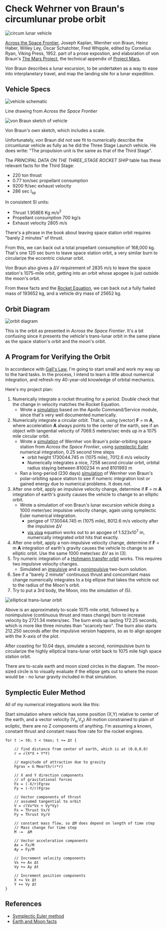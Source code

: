 # Check Wehrner von Braun's circumlunar probe orbit

![circum lunar vehicle](lunar_probe_bw.png)

[Across the Space Frontier](https://space.nss.org/book-review-across-the-space-frontier/),
Joseph Kaplan, Wernher von Braun, Heinz Haber, Willey Ley, Oscar Schatchter, Fred Whipple,
edited by Cornelius Ryan, Viking Press, 1952.
part of a prose expostion,
and elaboration of von Braun's [The Mars Project](https://en.wikipedia.org/wiki/The_Mars_Project),
the technical appendix of [Project Mars](https://en.wikipedia.org/wiki/Project_Mars:_A_Technical_Tale),

Von Braun describes a lunar excursion,
to be undertaken as a way to ease into interplanetary travel,
and map the landing site for a lunar expedition.

## Vehicle Specs

![vehicle schematic](lunar_orbiter_35.png)

Line drawing from _Across the Space Frontier_

![von Braun sketch of vehicle](braun650.jpg)

Von Braun's own sketch, which includes a scale.

Unfortunately, von Braun did not see fit to numerically describe
the circumlunar vehicle as fully as he did the Three Stage Launch vehicle.
He does write:
"The propulsion unit is the same as that of the Third Stage".

The _PRINCIPAL DATA ON THE THREE_STAGE ROCKET SHIP_ table has these
relevant facts for the Third Stage:

* 220 ton thrust
* 0.77 ton/sec propellant consumption
* 9200 ft/sec exhaust velocity
* 286 sec I<sub>sp</sub>

In consistent SI units:

* Thrust 1.958E6 Kg m/s<sup>2</sup>
* Propellant consumption 700 kg/s
* Exhaust velocity 2805 m/s

There's a phrase in the book about leaving space station orbit requires "barely 2 minutes" of thrust.

From this, we can back out a total propellant consumption of 168,000 kg.
That's one 120 sec burn
to leave space station orbit, a very similar burn to circularize the eccentric
cislunar orbit.

Von Braun also gives a &#916;V requirement of 2835 m/s
to leave the space station's 1075-mile orbit,
getting into an orbit whose apogee is just outside the moon's orbit.

From these facts and the [Rocket Equation](),
we can back out a fully fueled mass of 193652 kg,
and a vehicle dry mass of 25652 kg.

## Orbit Diagram

![orbit diagram](circum_lunar_orbit.png)

This is the orbit as presented in _Across the Space Frontier_.
It's a bit confusing since it presents the vehicle's trans-lunar orbit
in the same plane as the space station's orbit and the moon's orbit.

## A Program for Verifying the Orbit

In accordance with [Gall's Law](http://principles-wiki.net/principles:gall_s_law),
I'm going to start small and work my way up to the hard tasks.
In the process, I intend to learn a little about numerical integration,
and refresh my 40-year-old knowledge of orbital mechanics.

Here's my project plan:

1. Numerically integrate a rocket thrusting for a period.
Double check that the change in velocity matches the Rocket Equation.
   * Wrote a [simulation](csm.go) based on the Apollo Command/Service module,
   since that's very well documented numerically.
2. Numerically integrate a circular orbit. That is,
using (vector) **F** = m **A**, where acceleration **A**
always points to the center of the earth, see if an object with
tangential velocity of 7069.5 meters/sec ends up in a 1075 mile circular orbit.
   * Wrote a [simulation](ss.go) of Wernher von Braun's polar-orbiting
   space station from _Across the Space Frontier_, using [symplectic Euler](https://en.wikipedia.org/wiki/Semi-implicit_Euler_method)
   numerical integration, 0.25 second time steps
     * orbit height 1730044.745 m (1075 mile), 7012.6 m/s velocity
     * Numerically integrates a nice, 7258 second circular orbit,
       orbital radius staying between 8100234 m and 8101993 m
   * Ran a long-period (230 days) [simulation](long_period1.go) of Wernher von Braun's polar-orbiting
     space station to see if numeric integration lost or gained energy due to
     numerical problems. It does not.
3. After one orbit, apply an impulsive velocity change,
determine if **F** = m **A** integration of earth's gravity
causes the vehicle to change to an elliptic orbit.
   * Wrote a simulation of von Braun's lunar excursion vehicle
   doing a 1000 meter/sec impulsive velocity change, again using symplectic Euler
   numerical integration.
     * perigee of 1730044.745 m (1075 mile), 8012.6 m/s velocity after the impulsive &#916;V
     * [vis viva](https://en.wikipedia.org/wiki/Vis-viva_equation) equation works out to an apogee of 1.523x10<sup>7</sup> m,
       numerically integrated orbit hits that exactly.
4. After one orbit, apply a non-impulsive velocity change,
determine if **F** = m **A** integration of earth's gravity
causes the vehicle to change to an elliptic orbit.
Use the same 1000 meter/sec &#916;V as in (3).
5. Try numeric integration of a [Hohmann transfer orbit]() works.
This requires two impulsive velocity changes.
   * Simulated an [impulsive](impulse2.go) and a [nonimpulsive](nonimpulsive2.go) two-burn solution.
6. See if a "barely 2 minute" continuous thrust and concomitant mass change
numerically integrates to a big ellipse that takes the vehicle
out to the radius of the Moon's orbit.
7. Try to put a 3rd body, the Moon, into the simulation of (5).

![elliptical trans-lunar orbit](translunar_orbit.png)

Above is an approximately to-scale 1075 mile orbit,
followed by a nonimpulsive (continuous thrust and mass change) burn
to increase velocity by 2721.34 meters/sec.
The burn ends up lasting 172.25 seconds, which is more like three minutes than
"scarcely two".
The burn also starts 212.250 seconds after the impulsive version happens,
so as to align apogee with the X-axis of the plot.

After coasting for 10.04 days, simulate a second, nonimpulsive burn to circularize
the highly elliptical trans-lunar orbit back to 1075 mile high space station orbit.

There are to-scale earth and moon sized circles in the diagram.
The moon-sized circle is to visually evaluate if the ellipse gets out to where
the moon would be - no lunar gravity included in that simulation.

## Symplectic Euler Method

All of my numerical integrations work like this:

Start simulation where vehicle has some position (X,Y) relative
to center of the earth, and a vector velocity (V<sub>x</sub>,V<sub>y</sub>)
All motion constrained to plain of ecliptic, there are no Z components of anything.
I'm assuming a known, constant thrust and constant mass flow rate for the
rocket engines.

```
for t := t0; t < tmax; t += Δt {

    // find distance from center of earth, which is at (0.0,0.0)
    r = √(X*X + Y*Y)

    // magnitude of attraction due to gravity
    Fgrav = G Mearth/(r*r)

    // X and Y direction components
    // of gravitational forces
    Fx = (-X/r)Fgrav
    Fy = (-Y/r)Fgrav

    // Vector components of thrust
    // assumed tangential to orbit
    V = √(Vx*Vx + Vy*Vy)
    Fx = Thrust Vx/V
    Fy = Thrust Vy/V

    // constant mass flow, so ΔM does depend on length of time step
    // Mass change for time step
    M -=  ΔM

    // Vector acceleration components
    Ax = Fx/M
    Ay = Fy/M

    // Increment velocity components
    Vx += Ax Δt
    Vy += Ay Δt

    // Increment position components
    X += Vx Δt
    Y += Vy Δt
}
```

## References

* [Symplectic Euler method](https://www.mgaillard.fr/2021/07/11/euler-integration.html)
* [Earth and Moon facts](https://nssdc.gsfc.nasa.gov/planetary/factsheet/moonfact.html)
